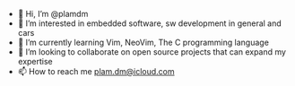 - 👋 Hi, I’m @plamdm
- 👀 I’m interested in embedded software, sw development in general and cars
- 🌱 I’m currently learning Vim, NeoVim, The C programming language
- 💞️ I’m looking to collaborate on open source projects that can expand my expertise
- 📫 How to reach me plam.dm@icloud.com

<!---
plamdm/plamdm is a ✨ special ✨ repository because its `README.md` (this file) appears on your GitHub profile.
You can click the Preview link to take a look at your changes.
--->
